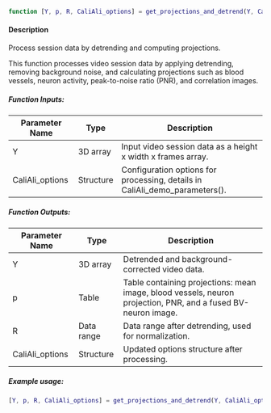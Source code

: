 ```matlab
function [Y, p, R, CaliAli_options] = get_projections_and_detrend(Y, CaliAli_options)
```

#### Description
Process session data by detrending and computing projections.

This function processes video session data by applying detrending, removing background noise, and calculating projections such as blood vessels, neuron activity, peak-to-noise ratio (PNR), and correlation images.

##### Function Inputs:
| Parameter Name | Type    | Description                                      |
|----------------|---------|--------------------------------------------------|
| Y              | 3D array | Input video session data as a height x width x frames array. |
| CaliAli_options| Structure| Configuration options for processing, details in CaliAli_demo_parameters(). |

##### Function Outputs:
| Parameter Name | Type    | Description                                      |
|----------------|---------|--------------------------------------------------|
| Y              | 3D array | Detrended and background-corrected video data.   |
| p              | Table   | Table containing projections: mean image, blood vessels, neuron projection, PNR, and a fused BV-neuron image.|
| R              | Data range| Data range after detrending, used for normalization. |
| CaliAli_options| Structure| Updated options structure after processing.     |

##### Example usage:
```matlab
[Y, p, R, CaliAli_options] = get_projections_and_detrend(Y, CaliAli_options);
```
